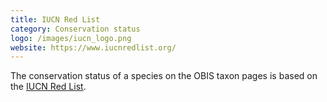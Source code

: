 ```yaml
---
title: IUCN Red List
category: Conservation status
logo: /images/iucn_logo.png
website: https://www.iucnredlist.org/
---
```


The conservation status of a species on the OBIS taxon pages is based on the [IUCN Red List](http://www.iucnredlist.org/). 